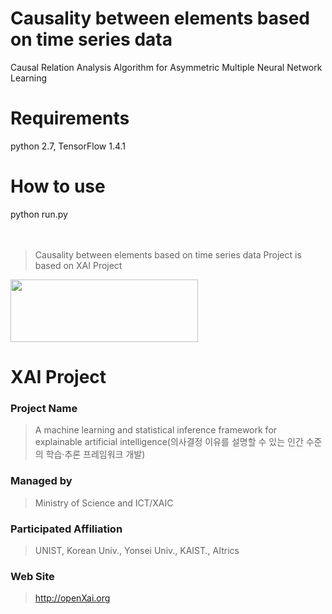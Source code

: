 # Causality between elements based on time series data
Causal Relation Analysis Algorithm for Asymmetric Multiple Neural Network Learning

# Requirements
python 2.7, TensorFlow 1.4.1

# How to use
python run.py
<br><br><br>

> Causality between elements based on time series data Project is based on XAI Project
<img src="http://xai.unist.ac.kr/static/img/logos/XAIC_logo.png" width="300" height="100">

# XAI Project 

### **Project Name** 
> A machine learning and statistical inference framework for explainable artificial intelligence(의사결정 이유를 설명할 수 있는 인간 수준의 학습·추론 프레임워크 개발)
### **Managed by** 
> Ministry of Science and ICT/XAIC
### **Participated Affiliation** 
> UNIST, Korean Univ., Yonsei Univ., KAIST., AItrics
### **Web Site** 
> <http://openXai.org>

